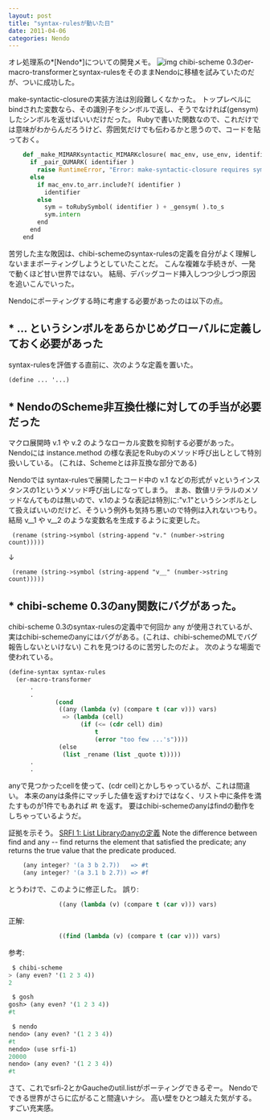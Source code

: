 ```yaml
---
layout: post
title: "syntax-rulesが動いた日"
date: 2011-04-06
categories: Nendo
---
```

オレ処理系の*[Nendo*]についての開発メモ。
 ![img](http://mrg.bz/SYKjVO)
chibi-scheme 0.3のer-macro-transformerとsyntax-rulesをそのままNendoに移植を試みていたのだが、ついに成功した。

make-syntactic-closureの実装方法は別段難しくなかった。
トップレベルにbindされた変数なら、その識別子をシンボルで返し、そうでなければ(gensym)したシンボルを返せばいいだけだった。
Rubyで書いた関数なので、これだけでは意味がわからんだろうけど、雰囲気だけでも伝わるかと思うので、コードを貼っておく。
```python
    def _make_MIMARKsyntactic_MIMARKclosure( mac_env, use_env, identifier )
      if _pair_QUMARK( identifier )
        raise RuntimeError, "Error: make-syntactic-closure requires symbol only..."
      else
        if mac_env.to_arr.include?( identifier )
          identifier
        else
          sym = toRubySymbol( identifier ) + _gensym( ).to_s
          sym.intern
        end
      end
    end
```

苦労した主な敗因は、chibi-schemeのsyntax-rulesの定義を自分がよく理解しないままポーティングしようとしていたことだ。
こんな複雑な手続きが、一発で動くほど甘い世界ではない。
結局、デバッグコード挿入しつつ少しづつ原因を追いこんでいった。

Nendoにポーティングする時に考慮する必要があったのは以下の点。

## * ... というシンボルをあらかじめグローバルに定義しておく必要があった
syntax-rulesを評価する直前に、次のような定義を置いた。
```lisp
(define ... '...)
```

## * NendoのScheme非互換仕様に対しての手当が必要だった
マクロ展開時 v.1 や v.2 のようなローカル変数を抑制する必要があった。
Nendoには instance.method の様な表記をRubyのメソッド呼び出しとして特別扱いしている。
(これは、Schemeとは非互換な部分である)

Nendoでは syntax-rulesで展開したコード中の v.1 などの形式が vというインスタンスの1というメソッド呼び出しになってしまう。
まあ、数値リテラルのメソッドなんてものは無いので、v.1のような表記は特別に:"v.1"というシンボルとして扱えばいいのだけど、そういう例外も気持ち悪いので特例は入れないつもり。
結局 v__1 や v__2 のような変数名を生成するように変更した。
```
 (rename (string->symbol (string-append "v." (number->string count)))))
```
↓
```
 (rename (string->symbol (string-append "v__" (number->string count)))))
```

## * chibi-scheme 0.3のany関数にバグがあった。
chibi-scheme 0.3のsyntax-rulesの定義中で何回か any が使用されているが、実はchibi-schemeのanyにはバグがある。(これは、chibi-schemeのMLでバグ報告しないといけない)
これを見つけるのに苦労したのだよ。
次のような場面で使われている。
```lisp
(define-syntax syntax-rules
  (er-macro-transformer
      .
      .
             (cond
              ((any (lambda (v) (compare t (car v))) vars)
               => (lambda (cell)
                    (if (<= (cdr cell) dim)
                        t
                        (error "too few ...'s"))))
              (else
               (list _rename (list _quote t)))))
      .
      .
```
anyで見つかったcellを使って、(cdr cell)とかしちゃっているが、これは間違い。
本来のanyは条件にマッチした値を返すわけではなく、リスト中に条件を満たすものが1件でもあれば #t を返す。
要はchibi-schemeのanyはfindの動作をしちゃっているようだ。

証拠を示そう。
[SRFI 1: List Libraryのanyの定義](http://srfi.schemers.org/srfi-1/srfi-1.html#any)
    Note the difference between find and any -- find returns the
    element that satisfied the predicate; any returns the true value
    that the predicate produced.
```javascript
    (any integer? '(a 3 b 2.7))   => #t
    (any integer? '(a 3.1 b 2.7)) => #f
```

とうわけで、このように修正した。
 誤り:
```lisp
              ((any (lambda (v) (compare t (car v))) vars)
```
 正解:
```lisp
              ((find (lambda (v) (compare t (car v))) vars)
```

参考:
```lisp
 $ chibi-scheme
> (any even? '(1 2 3 4))
2

 $ gosh
gosh> (any even? '(1 2 3 4))
#t

 $ nendo
nendo> (any even? '(1 2 3 4))
#t
nendo> (use srfi-1)
20000
nendo> (any even? '(1 2 3 4))
#t
```

さて、これでsrfi-2とかGaucheのutil.listがポーティングできるぞー。
Nendoでできる世界がさらに広がること間違いナシ。
高い壁をひとつ越えた気がする。すごい充実感。

